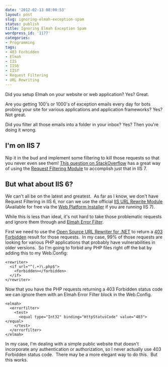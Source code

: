 ```yaml
---
date: '2012-02-13 08:00:53'
layout: post
slug: ignoring-elmah-exception-spam
status: publish
title: Ignoring Elmah Exception Spam
wordpress_id: '1177'
categories:
- Programming
tags:
- 403 Forbidden
- Elmah
- IIS
- IIS6
- IIS7
- Request Filtering
- URL Rewriting
---
```


Did you setup Elmah on your website or web application? Yes? Great.

Are you getting 100's or 1000's of exception emails every day for bots probing your site for various applications and application frameworks? Yes? Not great.

Did you filter all those emails into a folder in your inbox? Yes? Then you're doing it wrong.

## I'm on IIS 7

Nip it in the bud and implement some filtering to kill those requests so that you never even see them! [This question on StackOverflow](http://stackoverflow.com/questions/8118703/asp-net-mvc3-what-do-you-do-with-probing-requests) has a great way of using the [Request Filtering Module](http://learn.iis.net/page.aspx/143/use-request-filtering/) to accomplish just that in IIS 7.

## But what about IIS 6?

We can't all be on the latest and greatest.  As far as I know, we don't have Request Filtering in IIS 6, nor can we use the official [IIS URL Rewrite Module](http://www.iis.net/download/urlrewrite) (Available for free via the [Web Platform Installer](http://www.microsoft.com/web/downloads/platform.aspx) if you are running IIS 7).

While this is less than ideal, it's not hard to take those problematic requests and ignore them through and [Elmah Error Filter](http://code.google.com/p/elmah/wiki/ErrorFilterExamples).

First we need to use the [Open Source URL Rewriter for .NET](http://urlrewriter.net/) to return a [403 Forbidden](http://en.wikipedia.org/wiki/HTTP_403) result for those requests.  In my case, 99% of those requests are looking for various PHP applications that probably have vulnerabilities in older versions.  So I'm going to forbid any PHP files right off the bat by adding this to my Web.Config:

    <rewriter>
      <if url="^(.+)\.php$">
        <forbidden></forbidden>
      </if>
    </rewriter>

Now that you have the PHP requests returning a 403 Forbidden status code we can ignore them with an Elmah Error Filter block in the Web.Config.

    <elmah>
      <errorfilter>
        <test>
          <equal type="Int32" binding="HttpStatusCode" value="403"></equal>
        </test>
      </errorfilter>
    </elmah>

In my case, I'm dealing with a simple public website that doesn't incorporate any authentication or authorization, so I never actually use 403 Forbidden status code.  There may be a more elegant way to do this.  But this works.
